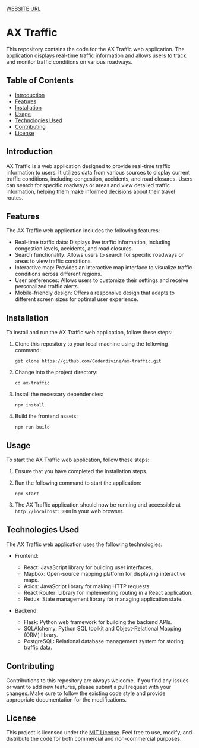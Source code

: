[WEBSITE URL](https://ax-traffic.axgura.com)
# AX Traffic

This repository contains the code for the AX Traffic web application. The application displays real-time traffic information and allows users to track and monitor traffic conditions on various roadways.

## Table of Contents

- [Introduction](#introduction)
- [Features](#features)
- [Installation](#installation)
- [Usage](#usage)
- [Technologies Used](#technologies-used)
- [Contributing](#contributing)
- [License](#license)

## Introduction

AX Traffic is a web application designed to provide real-time traffic information to users. It utilizes data from various sources to display current traffic conditions, including congestion, accidents, and road closures. Users can search for specific roadways or areas and view detailed traffic information, helping them make informed decisions about their travel routes.

## Features

The AX Traffic web application includes the following features:

- Real-time traffic data: Displays live traffic information, including congestion levels, accidents, and road closures.
- Search functionality: Allows users to search for specific roadways or areas to view traffic conditions.
- Interactive map: Provides an interactive map interface to visualize traffic conditions across different regions.
- User preferences: Allows users to customize their settings and receive personalized traffic alerts.
- Mobile-friendly design: Offers a responsive design that adapts to different screen sizes for optimal user experience.

## Installation

To install and run the AX Traffic web application, follow these steps:

1. Clone this repository to your local machine using the following command:
   ```
   git clone https://github.com/Coderdivine/ax-traffic.git
   ```

2. Change into the project directory:
   ```
   cd ax-traffic
   ```

3. Install the necessary dependencies:
   ```
   npm install
   ```

4. Build the frontend assets:
   ```
   npm run build
   ```

## Usage

To start the AX Traffic web application, follow these steps:

1. Ensure that you have completed the installation steps.

2. Run the following command to start the application:
   ```
   npm start
   ```

3. The AX Traffic application should now be running and accessible at `http://localhost:3000` in your web browser.

## Technologies Used

The AX Traffic web application uses the following technologies:

- Frontend:
  - React: JavaScript library for building user interfaces.
  - Mapbox: Open-source mapping platform for displaying interactive maps.
  - Axios: JavaScript library for making HTTP requests.
  - React Router: Library for implementing routing in a React application.
  - Redux: State management library for managing application state.

- Backend:
  - Flask: Python web framework for building the backend APIs.
  - SQLAlchemy: Python SQL toolkit and Object-Relational Mapping (ORM) library.
  - PostgreSQL: Relational database management system for storing traffic data.

## Contributing

Contributions to this repository are always welcome. If you find any issues or want to add new features, please submit a pull request with your changes. Make sure to follow the existing code style and provide appropriate documentation for the modifications.

## License

This project is licensed under the [MIT License](LICENSE). Feel free to use, modify, and distribute the code for both commercial and non-commercial purposes.

